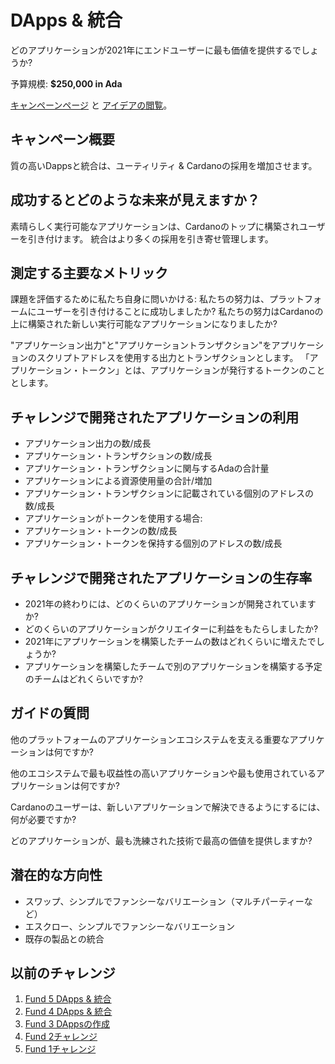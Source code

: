 # DApps & 統合

どのアプリケーションが2021年にエンドユーザーに最も価値を提供するでしょうか?

予算規模: **$250,000 in Ada**

[キャンペーンページ](https://cardano.ideascale.com/a/campaign-home/26103) と [アイデアの閲覧](https://cardano.ideascale.com/a/ideas/top/campaign-filter/byids/campaigns/26103/stage/unspecified)。

## キャンペーン概要

質の高いDappsと統合は、ユーティリティ & Cardanoの採用を増加させます。

## 成功するとどのような未来が見えますか？

素晴らしく実行可能なアプリケーションは、Cardanoのトップに構築されユーザーを引き付けます。 統合はより多くの採用を引き寄せ管理します。

## 測定する主要なメトリック

課題を評価するために私たち自身に問いかける: 私たちの努力は、プラットフォームにユーザーを引き付けることに成功しましたか? 私たちの努力はCardanoの上に構築された新しい実行可能なアプリケーションになりましたか?

"アプリケーション出力"と"アプリケーショントランザクション"をアプリケーションのスクリプトアドレスを使用する出力とトランザクションとします。 「アプリケーション・トークン」とは、アプリケーションが発行するトークンのこととします。

## チャレンジで開発されたアプリケーションの利用

- アプリケーション出力の数/成長
- アプリケーション・トランザクションの数/成長
- アプリケーション・トランザクションに関与するAdaの合計量
- アプリケーションによる資源使用量の合計/増加
- アプリケーション・トランザクションに記載されている個別のアドレスの数/成長
- アプリケーションがトークンを使用する場合:
- アプリケーション・トークンの数/成長
- アプリケーション・トークンを保持する個別のアドレスの数/成長

## チャレンジで開発されたアプリケーションの生存率

- 2021年の終わりには、どのくらいのアプリケーションが開発されていますか?
- どのくらいのアプリケーションがクリエイターに利益をもたらしましたか?
- 2021年にアプリケーションを構築したチームの数はどれくらいに増えたでしょうか?
- アプリケーションを構築したチームで別のアプリケーションを構築する予定のチームはどれくらいですか?

## ガイドの質問

他のプラットフォームのアプリケーションエコシステムを支える重要なアプリケーションは何ですか?

他のエコシステムで最も収益性の高いアプリケーションや最も使用されているアプリケーションは何ですか?

Cardanoのユーザーは、新しいアプリケーションで解決できるようにするには、何が必要ですか?

どのアプリケーションが、最も洗練された技術で最高の価値を提供しますか?

## 潜在的な方向性

- スワップ、シンプルでファンシーなバリエーション（マルチパーティーなど）
- エスクロー、シンプルでファンシーなバリエーション
- 既存の製品との統合

## 以前のチャレンジ

1. [Fund 5 DApps & 統合](https://cardano.ideascale.com/a/campaign-home/25941)
2. [Fund 4 DApps & 統合](https://cardano.ideascale.com/a/campaign-home/25869)
3. [Fund 3 DAppsの作成](https://cardano.ideascale.com/a/campaign-home/25797)
4. [Fund 2チャレンジ](https://cardano.ideascale.com/a/campaign-home/25652)
5. [Fund 1チャレンジ](https://cardano.ideascale.com/a/campaign-home/25604)